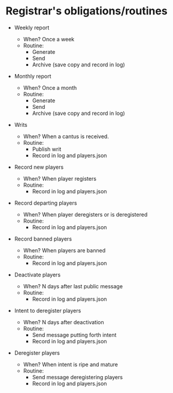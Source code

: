 # Registrar's obligations/routines

- Weekly report
  - When? Once a week
  - Routine:
    - Generate
    - Send
    - Archive (save copy and record in log)

- Monthly report
  - When? Once a month
  - Routine:
    - Generate
    - Send
    - Archive (save copy and record in log)

- Writs
  - When? When a cantus is received.
  - Routine:
    - Publish writ
    - Record in log and players.json

- Record new players
  - When? When player registers
  - Routine:
    - Record in log and players.json

- Record departing players
  - When? When player deregisters or is deregistered
  - Routine:
    - Record in log and players.json

- Record banned players
  - When? When players are banned
  - Routine:
    - Record in log and players.json

- Deactivate players
  - When? N days after last public message
  - Routine:
    - Record in log and players.json

- Intent to deregister players
  - When? N days after deactivation
  - Routine:
    - Send message putting forth intent
    - Record in log and players.json

- Deregister players
  - When? When intent is ripe and mature
  - Routine:
    - Send message deregistering players
    - Record in log and players.json
